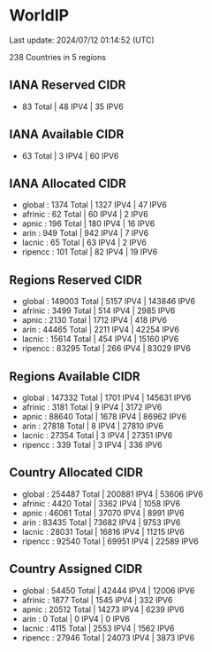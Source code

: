 # WorldIP

Last update: 2024/07/12 01:14:52 (UTC)

238 Countries in 5 regions

## IANA Reserved CIDR

- 83 Total | 48 IPV4 | 35 IPV6

## IANA Available CIDR

- 63 Total | 3 IPV4 | 60 IPV6

## IANA Allocated CIDR

- global : 1374 Total | 1327 IPV4 | 47 IPV6
- afrinic : 62 Total | 60 IPV4 | 2 IPV6
- apnic : 196 Total | 180 IPV4 | 16 IPV6
- arin : 949 Total | 942 IPV4 | 7 IPV6
- lacnic : 65 Total | 63 IPV4 | 2 IPV6
- ripencc : 101 Total | 82 IPV4 | 19 IPV6

## Regions Reserved CIDR

- global : 149003 Total | 5157 IPV4 | 143846 IPV6
- afrinic : 3499 Total | 514 IPV4 | 2985 IPV6
- apnic : 2130 Total | 1712 IPV4 | 418 IPV6
- arin : 44465 Total | 2211 IPV4 | 42254 IPV6
- lacnic : 15614 Total | 454 IPV4 | 15160 IPV6
- ripencc : 83295 Total | 266 IPV4 | 83029 IPV6

## Regions Available CIDR

- global : 147332 Total | 1701 IPV4 | 145631 IPV6
- afrinic : 3181 Total | 9 IPV4 | 3172 IPV6
- apnic : 88640 Total | 1678 IPV4 | 86962 IPV6
- arin : 27818 Total | 8 IPV4 | 27810 IPV6
- lacnic : 27354 Total | 3 IPV4 | 27351 IPV6
- ripencc : 339 Total | 3 IPV4 | 336 IPV6

## Country Allocated CIDR

- global : 254487 Total | 200881 IPV4 | 53606 IPV6
- afrinic : 4420 Total | 3362 IPV4 | 1058 IPV6
- apnic : 46061 Total | 37070 IPV4 | 8991 IPV6
- arin : 83435 Total | 73682 IPV4 | 9753 IPV6
- lacnic : 28031 Total | 16816 IPV4 | 11215 IPV6
- ripencc : 92540 Total | 69951 IPV4 | 22589 IPV6

## Country Assigned CIDR

- global : 54450 Total | 42444 IPV4 | 12006 IPV6
- afrinic : 1877 Total | 1545 IPV4 | 332 IPV6
- apnic : 20512 Total | 14273 IPV4 | 6239 IPV6
- arin : 0 Total | 0 IPV4 | 0 IPV6
- lacnic : 4115 Total | 2553 IPV4 | 1562 IPV6
- ripencc : 27946 Total | 24073 IPV4 | 3873 IPV6
